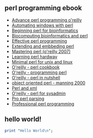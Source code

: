 ## perl programming ebook

- [Advance perl programming o'reilly](https://theswissbay.ch/pdf/Gentoomen%20Library/Programming/Perl/Advanced%20Perl%20Programming%20-%20O%27Reilly%201999.pdf)
- [Automating windows with perl](https://theswissbay.ch/pdf/Gentoomen%20Library/Programming/Perl/Automating%20Windows%20with%20Perl%20-%20Miller%20Freeman%201999.pdf)
- [Beginning perl for bioinformatics](https://theswissbay.ch/pdf/Gentoomen%20Library/Programming/Perl/Beginning%20Perl%20for%20Bioinformatics.pdf)
- [Biocomputing bioinformatics and perl](https://theswissbay.ch/pdf/Gentoomen%20Library/Programming/Perl/Bioinformatics%20Biocomputing%20and%20Perl%20-%20Wiley%202004.pdf)
- [Effective perl programming](https://theswissbay.ch/pdf/Gentoomen%20Library/Programming/Perl/Effective%20Perl%20Programming%20-%20Writing%20Better%20Programs%20with%20Perl%20-%20Addison%20Wesley%201997.chm)
- [Extending and embbeding perl](https://theswissbay.ch/pdf/Gentoomen%20Library/Programming/Perl/Extending%20and%20Embedding%20Perl%20-%20Manning%202003.pdf)
- [Mastering perl (o'reilly 2007)](https://theswissbay.ch/pdf/Gentoomen%20Library/Programming/Perl/Foy%20-%20Mastering%20Perl%20%28O%27Reilly%2C%202007%29.pdf)
- [Learning perl hardway](https://theswissbay.ch/pdf/Gentoomen%20Library/Programming/Perl/Learning%20Perl%20the%20Hard%20Way.pdf)
- [Minimal perl for unix and linux](https://theswissbay.ch/pdf/Gentoomen%20Library/Programming/Perl/Minimal%20Perl%20for%20UNIX%20and%20Linux%20People%20-%20Manning%202006.pdf)
- [O'reilly - perl cookbook](https://theswissbay.ch/pdf/Gentoomen%20Library/Programming/Perl/O%27Reilly%20-%20Perl%20Cookbook.pdf)
- [O'reilly - programming perl](https://theswissbay.ch/pdf/Gentoomen%20Library/Programming/Perl/O%27Reilly%20-%20Programming%20Perl.pdf)
- [O'reilly - perl in nutshell](https://theswissbay.ch/pdf/Gentoomen%20Library/Programming/Perl/O%27Reilly%20Perl%20In%20a%20Nutshell.pdf)
- [object oriented perl - manning 2000](https://theswissbay.ch/pdf/Gentoomen%20Library/Programming/Perl/Object%20Oriented%20Perl%20-%20Manning%202000.pdf)
- [Perl and xml](https://theswissbay.ch/pdf/Gentoomen%20Library/Programming/Perl/Perl%20and%20XML.pdf)
- [O'reilly - perl for sysadmin](https://theswissbay.ch/pdf/Gentoomen%20Library/Programming/Perl/Perl%20Programmers%20Reference%20Guide%20Version%205.005_02.pdf)
- [Pro perl parsing](https://theswissbay.ch/pdf/Gentoomen%20Library/Programming/Perl/Pro%20Perl%20Parsing%20-%20Apress%202005.pdf)
- [Professional perl programming](https://theswissbay.ch/pdf/Gentoomen%20Library/Programming/Perl/Professional%20Perl%20Programming%20-%20Wrox%202001.pdf)

## hello world!
```pl
print "Hello World\n";
```


